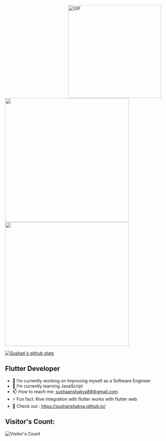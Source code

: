 <img align="right" alt="GIF" src="https://media.giphy.com/media/836HiJc7pgzy8iNXCn/giphy.gif" width=300 />
<!-- <img align="left" src="https://github.com/SushanShakya/SushanShakya/blob/master/header.svg" width="400" height="200"> -->
<img src="https://img.shields.io/badge/-Sushan%20Shakya-black?style=for-the-badge" width=400>

<img src="https://img.shields.io/badge/-People%20who%20see%20reality%20as%20is%20are%20bound%20to%20extinct.-red?style=for-the-badge" width=400>


[![Sushan's github stats](https://github-readme-stats.vercel.app/api?username=SushanShakya&count_private=true&show_icons=true&theme=dark)](https://github.com/anuraghazra/github-readme-stats)	

## Flutter Developer

- 🔭 I’m currently working on Improving myself as a Software Engineer
- 🌱 I’m currently learning JavaScript
- 📫 How to reach me: sushaanshakya88@gmail.com
- ⚡ Fun fact: Rive integration with flutter works with flutter web
- 💬 Check out : https://sushanshakya.github.io/


## Visitor's Count:
![Visitor's Count](https://profile-counter.glitch.me/%7BSushanShakya%7D/count.svg)

<!--
**SushanShakya/SushanShakya** is a ✨ _special_ ✨ repository because its `README.md` (this file) appears on your GitHub profile.

Here are some ideas to get you started:

- 🔭 I’m currently working on ...
- 🌱 I’m currently learning ...
- 👯 I’m looking to collaborate on ...
- 🤔 I’m looking for help with ...
- 💬 Ask me about ...
- 📫 How to reach me: ...
- 😄 Pronouns: ...
- ⚡ Fun fact: ...
-->
